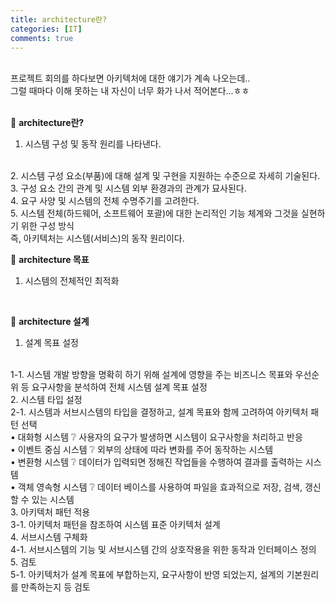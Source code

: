 ```yaml
---
title: architecture란?
categories: [IT]
comments: true
---
```


<br>
프로젝트 회의를 하다보면 아키텍처에 대한 얘기가 계속 나오는데..<br>
그럴 때마다 이해 못하는 내 자신이 너무 화가 나서 적어본다...ㅎㅎ<br>
<br>

🤔 <strong>architecture란?</strong>
<br>
1. 시스템 구성 및 동작 원리를 나타낸다.
<br>
2. 시스템 구성 요소(부품)에 대해 설계 및 구현을 지원하는 수준으로 자세히 기술된다.
<br>
3. 구성 요소 간의 관계 및 시스템 외부 환경과의 관계가 묘사된다.
<br>
4. 요구 사양 및 시스템의 전체 수명주기를 고려한다.
<br>
5. 시스템 전체(하드웨어, 소프트웨어 포괄)에 대한 논리적인 기능 체계와 그것을 실현하기 위한 구성 방식
<br>
즉, 아키텍처는 시스템(서비스)의 동작 원리이다.

<br>

🤔 <strong>architecture 목표</strong>
<br>
1. 시스템의 전체적인 최적화

<br>

🤔 <strong>architecture 설계</strong>
<br>
1. 설계 목표 설정
<br>
 1-1. 시스템 개발 방향을 명확히 하기 위해 설계에 영향을 주는 비즈니스 목표와 우선순위 등 요구사항을 분석하여 전체 시스템 설계 목표 설정
<br>
2. 시스템 타입 설정
<br>
 2-1. 시스템과 서브시스템의 타입을 결정하고, 설계 목표와 함께 고려하여 아키텍처 패턴 선택
<br>
  • 대화형 시스템 ❔ 사용자의 요구가 발생하면 시스템이 요구사항을 처리하고 반응
<br>
  • 이벤트 중심 시스템 ❔ 외부의 상태에 따라 변화를 주어 동작하는 시스템
<br>
  • 변환형 시스템 ❔ 데이터가 입력되면 정해진 작업들을 수행하여 결과를 출력하는 시스템
<br> 
  • 객체 영속형 시스템 ❔ 데이터 베이스를 사용하여 파일을 효과적으로 저장, 검색, 갱신할 수 있는 시스템
<br>   
3. 아키텍처 패턴 적용
<br>
 3-1. 아키텍처 패턴을 참조하여 시스템 표준 아키텍처 설계
<br>
4. 서브시스템 구체화
<br>
 4-1. 서브시스템의 기능 및 서브시스템 간의 상호작용을 위한 동작과 인터페이스 정의
<br>
5. 검토
<br>
 5-1. 아키텍처가 설계 목표에 부합하는지, 요구사항이 반영 되었는지, 설계의 기본원리를 만족하는지 등 검토
<br>